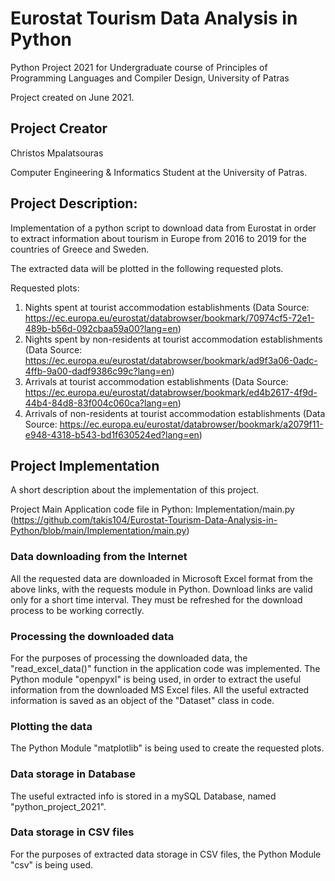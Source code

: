 #  Eurostat Tourism Data Analysis in Python
Python Project 2021 for Undergraduate course of Principles of Programming Languages and Compiler Design, University of Patras

Project created on June 2021.

## Project Creator
Christos Mpalatsouras

Computer Engineering & Informatics Student at the University of Patras.

## Project Description:

Implementation of a python script to download data from Eurostat in order to extract information about tourism in Europe from 2016 to 2019 for the countries of Greece and Sweden.

The extracted data will be plotted in the following requested plots.

Requested plots:
1. Nights spent at tourist accommodation establishments (Data Source: https://ec.europa.eu/eurostat/databrowser/bookmark/70974cf5-72e1-489b-b56d-092cbaa59a00?lang=en)
2. Nights spent by non-residents at tourist accommodation establishments (Data Source: https://ec.europa.eu/eurostat/databrowser/bookmark/ad9f3a06-0adc-4ffb-9a00-dadf9386c99c?lang=en)
3. Arrivals at tourist accommodation establishments (Data Source: https://ec.europa.eu/eurostat/databrowser/bookmark/ed4b2617-4f9d-44b4-84d8-83f004c060ca?lang=en)
4. Arrivals of non-residents at tourist accommodation establishments (Data Source: https://ec.europa.eu/eurostat/databrowser/bookmark/a2079f11-e948-4318-b543-bd1f630524ed?lang=en)

## Project Implementation
A short description about the implementation of this project.

Project Main Application code file in Python: Implementation/main.py (https://github.com/takis104/Eurostat-Tourism-Data-Analysis-in-Python/blob/main/Implementation/main.py)

### Data downloading from the Internet
All the requested data are downloaded in Microsoft Excel format from the above links, with the requests module in Python.
Download links are valid only for a short time interval. They must be refreshed for the download process to be working correctly.

### Processing the downloaded data
For the purposes of processing the downloaded data, the "read_excel_data()" function in the application code was implemented.
The Python module "openpyxl" is being used, in order to extract the useful information from the downloaded MS Excel files.
All the useful extracted information is saved as an object of the "Dataset" class in code.

### Plotting the data
The Python Module "matplotlib" is being used to create the requested plots.

### Data storage in Database
The useful extracted info is stored in a mySQL Database, named "python_project_2021".

### Data storage in CSV files
For the purposes of extracted data storage in CSV files, the Python Module "csv" is being used.
